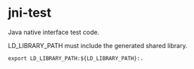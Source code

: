 # jni-test
Java native interface test code.

LD_LIBRARY_PATH must include the generated shared library.
```
export LD_LIBRARY_PATH:${LD_LIBRARY_PATH}:.
```
